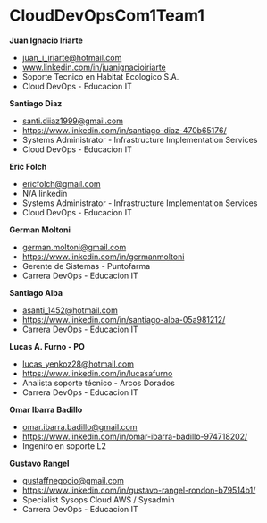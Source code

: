 # CloudDevOpsCom1Team1

**Juan Ignacio Iriarte**
* juan_i_iriarte@hotmail.com
* www.linkedin.com/in/juanignacioiriarte
* Soporte Tecnico en Habitat Ecologico S.A.
* Cloud DevOps - Educacion IT



**Santiago Diaz**
* santi.diiaz1999@gmail.com
* https://www.linkedin.com/in/santiago-diaz-470b65176/
* Systems Administrator - Infrastructure Implementation Services
* Cloud DevOps - Educacion IT


**Eric Folch**
* ericfolch@gmail.com
* N/A linkedin
* Systems Administrator - Infrastructure Implementation Services
* Cloud DevOps - Educacion IT


**German Moltoni**
* german.moltoni@gmail.com
* https://www.linkedin.com/in/germanmoltoni
* Gerente de Sistemas - Puntofarma
* Carrera DevOps - Educacion IT


**Santiago Alba**
* asanti_1452@hotmail.com
* https://www.linkedin.com/in/santiago-alba-05a981212/
* Carrera DevOps - Educacion IT


**Lucas A. Furno - PO**
* lucas_yenkoz28@hotmail.com
* https://www.linkedin.com/in/lucasafurno
* Analista soporte técnico - Arcos Dorados
* Carrera DevOps - Educacion IT


**Omar Ibarra Badillo**
* omar.ibarra.badillo@gmail.com
* https://www.linkedin.com/in/omar-ibarra-badillo-974718202/
* Ingeniro en soporte L2


**Gustavo Rangel**
* gustaffnegocio@gmail.com
* https://www.linkedin.com/in/gustavo-rangel-rondon-b79514b1/
* Specialist Sysops Cloud AWS / Sysadmin
* Carrera DevOps - Educacion IT
